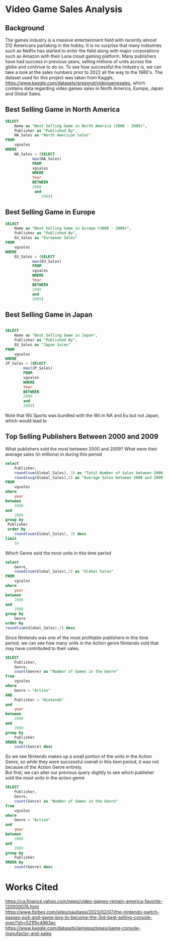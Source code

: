 # Video Game Sales Analysis

## Background <br>
The games industry is a massive entertainment field with recently almost 212 Americans partaking in the hobby. It is no surprise that many indsutries such as Netflix has started to enter the field along with major corporations such as Amazon with their Luna cloud gaming platform. Many publishers have had success in previous years, selling millions of units across the globe and continue to do so. To see how successful the industry is, we can take a look at the  sales numbers prior to 2022 all the way to the 1980's. The  dataset used for this project was taken from Kaggle, https://www.kaggle.com/datasets/gregorut/videogamesales, which contains data regarding video games sales in North America, Europe, Japan and Global Sales.

## Best Selling Game in North America
````sql
SELECT
	Name as "Best Selling Game in North America (2000 - 2009)",
	Publisher as "Published By",
	NA_Sales as "North American Sales"
FROM
	vgsales
WHERE
	NA_Sales = (SELECT
			max(NA_Sales)
		    FROM
			vgsales
		    WHERE
			Year 
		    BETWEEN 
			2000 
		     and 
		        2009)
````

## Best Selling Game in Europe 
````sql
SELECT
	Name as "Best Selling Game in Europe (2000 - 2009)",
	Publisher as "Published By",
	EU_Sales as "European Sales"
FROM
	vgsales
WHERE
	EU_Sales = (SELECT
			max(EU_Sales)
		    FROM
			vgsales
		    WHERE
			Year
		    BETWEEN
			2000
		    and
			2009)
````

## Best Selling Game in Japan
````sql

SELECT
	Name as "Best Selling Game in Japan",
	Publisher as "Published By",
	EU_Sales as "Japan Sales"
FROM
	vgsales
WHERE
JP_Sales = (SELECT
		max(JP_Sales)
	    FROM
		vgsales
	    WHERE
		Year
	    BETWEEN
		2000
	    and
		2009)
````
Note that Wii Sports was bundled with the Wii in NA and Eu but not Japan, which would lead to 

## Top Selling Publishers Between 2000 and 2009
What publishers sold the most between 2000 and 2009? What were their average sales (in millions) in during this period
````sql
select 
	Publisher,
	round(sum(Global_Sales), 2) as "Total Number of Sales between 2000 and 2009",
	round(avg(Global_Sales),2) as "Average Sales between 2000 and 2009"
FROM
	vgsales
where 
	year	
between 
	2000 
and 
	2009
group by
 Publisher
 order by
	round(sum(Global_Sales), 2) desc
limit 	
	10
````
 Which Genre sold the most units in this time period
````sql
select 
	Genre,
	round(sum(Global_Sales),2) as "Global Sales"
FROM
	vgsales
where 
	year	
between 
	2000 
and 
	2009
group by 
	Genre
order by 
round(sum(Global_Sales),2) desc
````

Since Nintendo was one of the most profitable publishers in this time period, we can see how many units in the Action genre Nintendo sold that may have contributed to their sales.
````sql
SELECT
	Publisher,
	Genre,
	count(Genre) as "Number of Games in the Genre"
from 
	vgsales
where 
	Genre = "Action" 
AND
	Publisher = "Nintendo"
and
	year	
between 
	2000 
and 
	2009
group by
	Publisher
ORDER by
	count(Genre) desc
````
So we see Nintendo makes up a small portion of the units in the Action Genre, so while they were successful overall in this tiem period, it was not because of the Action Genre entirely. <br>
But first, we can alter our previous query slightly to see which publisher sold the most units in the action genre
````sql
SELECT
	Publisher,
	Genre,
	count(Genre) as "Number of Games in the Genre"
from 
	vgsales
where 
	Genre = "Action" 
and
	year	
between 
	2000 
and 
	2009
group by
	Publisher
ORDER by
	count(Genre) desc
````
# Works Cited
https://ca.finance.yahoo.com/news/video-games-remain-america-favorite-120000076.html <br>
https://www.forbes.com/sites/paultassi/2023/02/07/the-nintendo-switch-passes-ps4-and-game-boy-to-become-the-3rd-best-selling-console-ever/?sh=521f5c4963ec <br>
https://www.kaggle.com/datasets/jaimepazlopes/game-console-manufactor-and-sales

